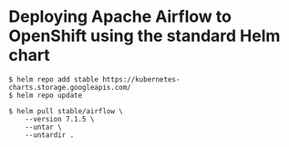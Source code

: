 # Deploying Apache Airflow to OpenShift using the standard Helm chart

```
$ helm repo add stable https://kubernetes-charts.storage.googleapis.com/
$ helm repo update
```

```
$ helm pull stable/airflow \
    --version 7.1.5 \
    --untar \
    --untardir .
```
